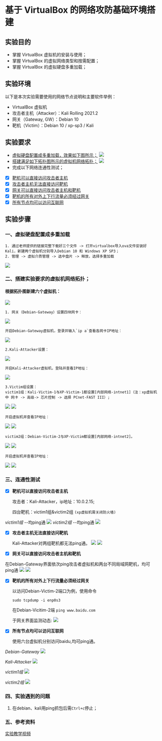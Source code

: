# 基于 VirtualBox 的网络攻防基础环境搭建
## 实验目的
- 掌握 VirtualBox 虚拟机的安装与使用；
- 掌握 VirtualBox 的虚拟网络类型和按需配置；
- 掌握 VirtualBox 的虚拟硬盘多重加载；

## 实验环境
以下是本次实验需要使用的网络节点说明和主要软件举例：
- VirtualBox 虚拟机
- 攻击者主机（Attacker）：Kali Rolling 2021.2
- 网关（Gateway, GW）：Debian 10
- 靶机（Victim）：Debian 10 / xp-sp3 / Kali


## 实验要求
- [虚拟硬盘配置成多重加载，效果如下图所示；](#a)
![](img/vb-multi-attach.png)
- [搭建满足如下拓扑图所示的虚拟机网络拓扑；](#b)
![](img/vb-exp-layout.png)
- 完成以下网络连通性测试；

- [x] [靶机可以直接访问攻击者主机](#1)
- [x] [攻击者主机无法直接访问靶机](#2)
- [x] [网关可以直接访问攻击者主机和靶机](#3)
- [x] [靶机的所有对外上下行流量必须经过网关](#4)
- [x] [所有节点均可以访问互联网](#5)
## 实验步骤
### 一、<span id="a">虚拟硬盘配置成多重加载</span>
    1. 通过老师提供的链接完整下载好三个文件 -> 打开virtualbox导入ova文件安装好Kali，新建两个虚拟机分别导入Debian 10 和 Windows XP SP3；
    2. 管理 -> 虚拟介质管理 -> 选中盘片 -> 释放，选择多重加载

![](img/multi-attach.png)
### <span id="b">二、搭建实验要求的虚拟机网络拓扑；</span>
#### 根据拓扑图新建六个虚拟机：
![](img/six-computer.png)

    1. 网关（Debian-Gateway）设置四块网卡：
![](img/gw-cards.jpg)

    开启Debian-Gateway虚拟机，登录并输入`ip a`查看各网卡IP地址：
![](img/gw-ip-a.jpg)
   
    2.Kali-Attacker设置：
![](img/kaliattacker-set.png)
    
    开启Kali-Attacker虚拟机，登陆并查看IP地址：
![](img/kaliattacker-ip.png)

    3.Victim组设置：
    victim1组：Kali-Victim-1与XP-Victim-1都设置[内部网络-intnet1]（注：xp虚拟机中 网卡 -> 高级-> 芯片控制 -> 选择 PCnet-FAST III）;
![](img/kali-victim-1-card.png)
![](img/xp-victim-1-card.png)

    开启虚拟机并查看IP地址：
![](img/kali-victim-1-ip.png)
![](img/xp-victim-1-ip.png)
  
    victim2组：Debian-Victim-2与XP-Victim都设置[内部网络-intnet2]。
![](img/debian-victim-2-card.png)
![](img/xp-victim-2-card.png)

    开启虚拟机并查看IP地址：
![](img/debian-victim-2-ip.png)
![](img/xp-victim-2-ip.png)

### 三、连通性测试

- [x] <span id="1">**靶机可以直接访问攻击者主机**</span>  

    攻击者：Kali-Attacker，ip地址：10.0.2.15;

    四台靶机：victim1组&victim2组
`(xp虚拟机需关闭防火墙)`

*victim1组* --均ping通
![](img/intnet1-ping.png)
*victim2组* --均ping通
![](img/intnet2-ping.png)

- [x] <span id="2">**攻击者主机无法直接访问靶机**</span>
  
    Kali-Attacker对两组靶机都无法ping通。
![](img/ping-intnet1.png)
![](img/ping-intnet2.png)


- [x] <span id="3">**网关可以直接访问攻击者主机和靶机**</span>

在Debian-Gateway界面依次ping攻击者虚拟机和两台不同局域网靶机，均可ping通
![](img/gw-ping-attacker.png)
![](img/gw-ping-victim.png)
- [x] <span id="4">**靶机的所有对外上下行流量必须经过网关**</span>
  
    以访问Debian-Victim-2端口为例，使用命令

    `sudo tcpdump -i enp0s3`

    在Debian-Vicitim-2端 `ping www.baidu.com`

    于网关界面监测动态:
![](img/tcp-thru-gw.png)
- [x] <span id="5">**所有节点均可以访问互联网**</span>
  
    使用六台虚拟机分别访问baidu,均可ping通。

*Debian-Gateway*
![](img/gw-ping-baidu.png)

*Kali-Attacker*
![](img/attacker-ping-baidu.png)

*victim1组*
![](img/v1-ping.png)

*victim2组*
![](img/v2-ping.png)

### 四、实验遇到的问题
1. 在debian、kali用ping抓包后需`Ctrl+c`停止；

### 五、参考资料
[实验教学视频](https://www.bilibili.com/video/BV1CL41147vX?p=12)
